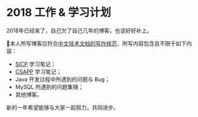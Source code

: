 # 2018 工作 & 学习计划
2018年已经来了，自己欠了自己几年的博客，也该好好补上。

本人所写博客应符合[中文技术文档的写作规范](https://github.com/ruanyf/document-style-guide)，所写内容包含且不限于如下内容：

- [SICP](https://mitpress.mit.edu/sicp/full-text/book/book.html) 学习笔记；
- [CSAPP](http://csapp.cs.cmu.edu/) 学习笔记；
- Java 开发过程中所遇到的问题与 Bug；
- MySQL 所遇到的问题集锦；
- 其他博客。

新的一年希望能够与大家一起努力，共同进步。
